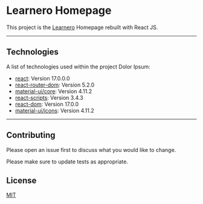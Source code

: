 # Learnero Homepage

This project is the [Learnero](https://learnero.co) Homepage
rebuilt with React JS.

---

## Technologies

A list of technologies used within the project Dolor Ipsum:

- [react](https://www.npmjs.com/package/react): Version 17.0.0.0
- [react-router-dom](https://www.npmjs.com/package/react-router-dom): Version 5.2.0
- [material-ui/core](https://www.npmjs.com/package/@material-ui/core): Version 4.11.2
- [react-scripts](https://www.npmjs.com/package/react-scripts): Version 3.4.3
- [react-dom](https://www.npmjs.com/package/react-dom): Version 17.0.0
- [material-ui/icons](https://www.npmjs.com/package/@material-ui/icons): Version 4.11.2

---

## Contributing

Please open an issue first to discuss what you would like to change.

Please make sure to update tests as appropriate.

## License

[MIT](https://choosealicense.com/licenses/mit/)
